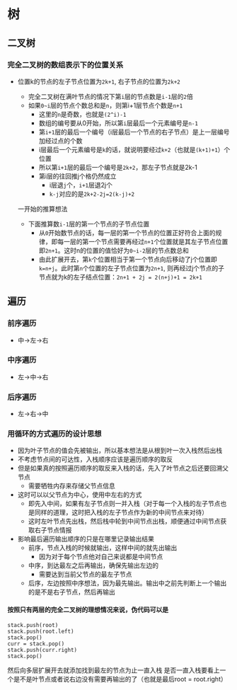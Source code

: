 # 树
## 二叉树
### 完全二叉树的数组表示下的位置关系

- 位置k的节点的左子节点位置为`2k+1`, 右子节点的位置为`2k+2`
  - 完全二叉树在满叶节点的情况下第`i`层的节点数是`i-1`层的`2`倍
  - 如果`0~i`层的节点个数总和是`n`，则第i+1层节点个数是`n+1`
    - 这里的`n`是奇数，也就是`(2^i)-1`
    - 数组的编号要从0开始，所以第`i`层最后一个元素编号是`n-1`
    - 第`i+1`层的最后一个编号（i层最后一个节点的右子节点）是上一层编号加经过点的个数
    - i层最后一个元素编号是`k`的话，就说明要经过`k+2`（也就是`(k+1)+1`）个位置
    - 所以第`i+1`层的最后一个编号是`2k+2`，那左子节点就是2k-1
    - 第i层的往回推j个格仍然成立
      - i层退`j`个，`i+1`层退2j个
      - `k-j`对应的是`2k+2-2j=2(k-j)+2`

  一开始的推算想法
  - 下面推算数`i-1`层的第一个节点的子节点位置
    - 从`0`开始数节点的话，每一层的第一个节点的位置正好符合上面的规律，即每一层的第一个节点需要再经过`n+1`个位置就是其左子节点位置即`2n+1`。这时n的位置的值恰好为`0~i-2`层的节点数总和
    - 由此扩展开去，第`k`个位置相当于第一个节点向后移动了j个位置即`k=n+j`。此时第`n`个位置的左子节点位置为`2n+1`, 则再经过j个节点的子节点就为k的左子结点位置：`2n+1 + 2j = 2(n+j)+1 = 2k+1`

## 遍历

### 前序遍历
- 中→左→右
### 中序遍历
- 左→中→右
### 后序遍历
- 左→右→中

### 用循环的方式遍历的设计思想
- 因为叶子节点的值会先被输出，所以基本想法是从根到叶一次入栈然后出栈
- 不考虑节点间的可达性，入栈顺序应该是遍历顺序的取反
- 但是如果真的按照遍历顺序的取反来入栈的话，先入了叶节点之后还要回溯父节点
  - 需要牺牲内存来存储父节点信息
- 这时可以以父节点为中心，使用中左右的方式
   - 即先入中间，如果有左子节点则一并入栈（对于每一个入栈的左子节点也是同样的道理，这时把入栈的左子节点作为新的中间节点来对待）
   - 这时左叶节点先出栈，然后栈中轮到中间节点出栈，顺便通过中间节点获取右子节点情报
- 影响最后遍历输出顺序的只是在哪里记录输出结果
  - 前序，节点入栈的时候就输出，这样中间的就先出输出
    - 因为对于每个节点他对自己来说都是中间节点
  - 中序，到达最左之后再输出，确保先输出左边的
    - 需要达到当前父节点的最左子节点
  - 后序，左边按照中序想法，因为最先输出。输出中之前先判断上一个输出的是不是右子节点，然后再输出

#### 按照只有两层的完全二叉树的理想情况来说，伪代码可以是
```
stack.push(root)
stack.push(root.left)
stack.pop()
curr = stack.pop()
stack.push(curr.right)
stack.pop()
```
然后向多层扩展开去就添加找到最左的节点为止一直入栈
是否一直入栈要看上一个是不是叶节点或者说右边没有需要再输出的了（也就是最后root = root.right）
